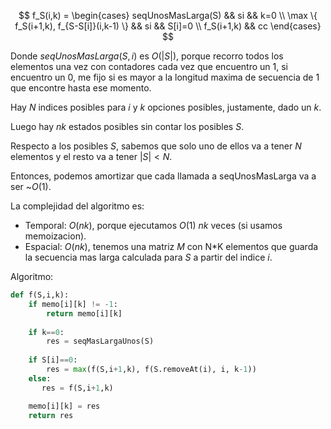 

$$
f_S(i,k) = \begin{cases} 
    seqUnosMasLarga(S) && si && k=0 \\
    \max \{ f_S(i+1,k), f_{S-S[i]}(i,k-1) \} && si && S[i]=0 \\
    f_S(i+1,k) && cc
\end{cases}
$$

Donde $seqUnosMasLarga(S,i)$ es $O(|S|)$, porque recorro todos los elementos una vez con contadores cada vez que encuentro un 1, si encuentro un 0, me fijo si es mayor a la longitud maxima de secuencia de 1 que encontre hasta ese momento.

Hay $N$ indices posibles para $i$ y $k$ opciones posibles, justamente, dado un $k$.

Luego hay $nk$ estados posibles sin contar los posibles $S$. 

Respecto a los posibles $S$, sabemos que solo uno de ellos va a tener $N$ elementos y el resto va a tener $|S|<N$.

Entonces, podemos amortizar que cada llamada a seqUnosMasLarga va a ser ~$O(1)$.

La complejidad del algoritmo es:
- Temporal: $O(nk)$, porque ejecutamos $O(1)$ $nk$ veces (si usamos memoizacion).
- Espacial: $O(nk)$, tenemos una matriz $M$ con N*K elementos que guarda la secuencia mas larga calculada para $S$ a partir del indice $i$.

Algoritmo:
~~~python
def f(S,i,k):    
    if memo[i][k] != -1:
        return memo[i][k]
    
    if k==0:
        res = seqMasLargaUnos(S)
    
    if S[i]==0:
        res = max(f(S,i+1,k), f(S.removeAt(i), i, k-1))
    else:
       res = f(S,i+1,k)

    memo[i][k] = res
    return res
~~~

